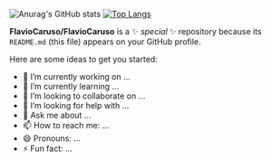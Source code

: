 ![Anurag's GitHub stats](https://github-readme-stats.vercel.app/api?username=FlavioCaruso&count_private=true&theme=dracula)
[![Top Langs](https://github-readme-stats.vercel.app/api/top-langs/?username=FlavioCaruso&layout=compact&count_private=true&theme=dracula&langs_count=8)](https://github.com/anuraghazra/github-readme-stats)


**FlavioCaruso/FlavioCaruso** is a ✨ _special_ ✨ repository because its `README.md` (this file) appears on your GitHub profile.

Here are some ideas to get you started:

- 🔭 I’m currently working on ...
- 🌱 I’m currently learning ...
- 👯 I’m looking to collaborate on ...
- 🤔 I’m looking for help with ...
- 💬 Ask me about ...
- 📫 How to reach me: ...
- 😄 Pronouns: ...
- ⚡ Fun fact: ...

